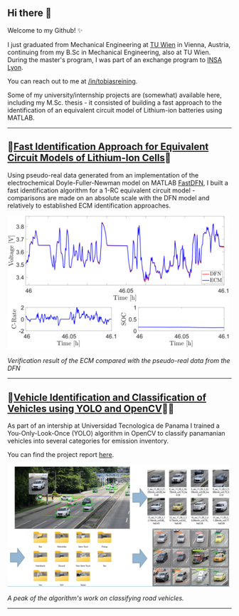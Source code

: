 ## Hi there 👋

Welcome to my Github! ✨

I just graduated from Mechanical Engineering at [TU Wien](https://www.tuwien.at/) in Vienna, Austria, continuing from my B.Sc in Mechanical Engineering, also at TU Wien. During the master's program, I was part of an exchange program to [INSA Lyon](https://www.insa-lyon.fr/). 

You can reach out to me at [/in/tobiasreining](https://www.linkedin.com/in/tobias-reining-10ba1a1bb/).

Some of my university/internship projects are (somewhat) available here, including my M.Sc. thesis - it consisted of building a fast approach to the identification of an equivalent circuit model of Lithium-ion batteries using MATLAB.

---

## 🧮[Fast Identification Approach for Equivalent Circuit Models of Lithium-Ion Cells](https://github.com/tobiasreining/ECM_Identification)🔋

Using pseudo-real data generated from an implementation of the electrochemical Doyle-Fuller-Newman model on MATLAB [FastDFN](https://github.com/scott-moura/fastDFN), I built a fast identification algorithm for a 1-RC equivalent circuit model - comparisons are made on an absolute scale with the DFN model and relatively to established ECM identification approaches.

<img src="https://github.com/tobiasreining/ECM_Identification/blob/master/Verification%20Test%20zoom%202.png?raw=true" width="500">

_Verification result of the ECM compared with the pseudo-real data from the DFN_

---


## 🏃[Vehicle Identification and Classification of Vehicles using YOLO and OpenCV](https://github.com/tobiasreining/Vehicle_Identification)👩‍💻


As part of an intership at Universidad Tecnologica de Panama I trained a You-Only-Look-Once (YOLO) algorithm in OpenCV to classify panamanian vehicles into several categories for emission inventory.

You can find the project report [here](https://github.com/tobiasreining/Vehicle_Identification/blob/main/Vehicle_Classification_Presentation.pdf).

<img src="https://github.com/tobiasreining/Vehicle_Identification/blob/main/Overview_Vehicle_Identification.png?raw=true" width="500">

_A peak of the algorithm's work on classifying road vehicles._



---

<!--
**tobiasreining/tobiasreining** is a ✨ _special_ ✨ repository because its `README.md` (this file) appears on your GitHub profile.

Here are some ideas to get you started:

- 🔭 I’m currently working on ...
- 🌱 I’m currently learning ...
- 👯 I’m looking to collaborate on ...
- 🤔 I’m looking for help with ...
- 💬 Ask me about ...
- 📫 How to reach me: ...
- 😄 Pronouns: ...
- ⚡ Fun fact: ...
-->
